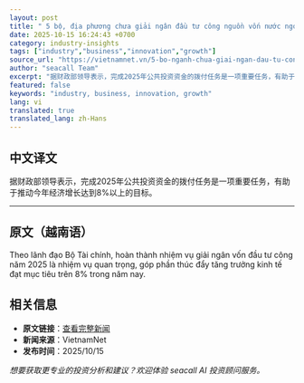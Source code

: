 ```yaml
---
layout: post
title: " 5 bộ, địa phương chưa giải ngân đầu tư công nguồn vốn nước ngoài "
date: 2025-10-15 16:24:43 +0700
category: industry-insights
tags: ["industry","business","innovation","growth"]
source_url: "https://vietnamnet.vn/5-bo-nganh-chua-giai-ngan-dau-tu-cong-nguon-von-nuoc-ngoai-2453121.html"
author: "seacall Team"
excerpt: "据财政部领导表示，完成2025年公共投资资金的拨付任务是一项重要任务，有助于推动今年经济增长达到8%以上的目标。..."
featured: false
keywords: "industry, business, innovation, growth"
lang: vi
translated: true
translated_lang: zh-Hans
---
```


## 中文译文

据财政部领导表示，完成2025年公共投资资金的拨付任务是一项重要任务，有助于推动今年经济增长达到8%以上的目标。

---

## 原文（越南语）

Theo lãnh đạo Bộ Tài chính, hoàn thành nhiệm vụ giải ngân vốn đầu tư công năm 2025 là nhiệm vụ quan trọng, góp phần thúc đẩy tăng trưởng kinh tế đạt mục tiêu trên 8% trong năm nay.

## 相关信息

- **原文链接**：[查看完整新闻](https://vietnamnet.vn/5-bo-nganh-chua-giai-ngan-dau-tu-cong-nguon-von-nuoc-ngoai-2453121.html)
- **新闻来源**：VietnamNet
- **发布时间**：2025/10/15

*想要获取更专业的投资分析和建议？欢迎体验 seacall AI 投资顾问服务。*
